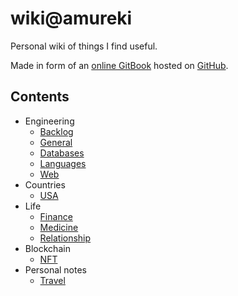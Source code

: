# wiki@amureki

Personal wiki of things I find useful.

Made in form of an [online GitBook](https://wiki.amureki.me) hosted on [GitHub](https://github.com/amureki/wiki).

## Contents

* Engineering
  * [Backlog](engineering/backlog.md)
  * [General](engineering/general.md)
  * [Databases](engineering/databases.md)
  * [Languages](engineering/languages/)
  * [Web](engineering/web.md)
* Countries
  * [USA](countries/usa.md)
* Life
  * [Finance](life/finance.md)
  * [Medicine](life/medicine.md)
  * [Relationship](life/relationship.md)
* Blockchain
  * [NFT](blockchain/nft.md)
* Personal notes
  * [Travel](notes/travel/)

